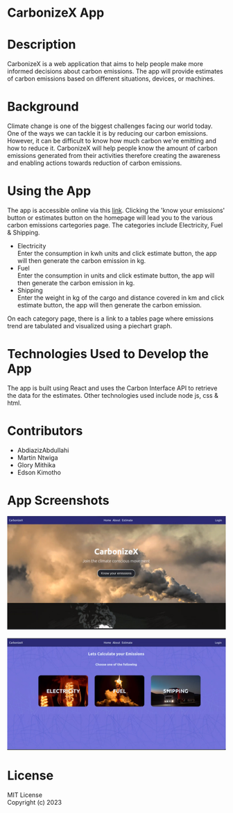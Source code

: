 # CarbonizeX App

# Description
CarbonizeX is a web application that aims to help people make more informed decisions about carbon emissions. The app will provide estimates of carbon emissions based on different situations, devices, or machines.

# Background
Climate change is one of the biggest challenges facing our world today. One of the ways we can tackle it is by reducing our carbon emissions. However, it can be difficult to know how much carbon we're emitting and how to reduce it. CarbonizeX will help people know the amount of carbon emissions generated from their activities therefore creating the awareness and enabling actions towards reduction of carbon emissions.

# Using the App
The app is accessible online via this [link](https://carbonize-x.vercel.app/). Clicking the 'know your emissions' button or estimates button on the homepage will lead you to the various carbon emissions cartegories page. The categories include Electricity, Fuel & Shipping.

* Electricity<br>
Enter the consumption in kwh units and click estimate button, the app will then generate the carbon emission in kg.
* Fuel<br>
Enter the consumption in units and click estimate button, the app will then generate the carbon emission in kg.
* Shipping<br>
Enter the weight in kg of the cargo and distance covered in km and click estimate button, the app will then generate the carbon emission.

On each category page, there is a link to a tables page where emissions trend are tabulated and visualized using a piechart graph.

# Technologies Used to Develop the App
The app is built using React and uses the Carbon Interface API to retrieve the data for the estimates. Other technologies used include node js, css & html.

# Contributors
- AbdiazizAbdullahi
- Martin Ntwiga
- Glory Mithika
- Edson Kimotho

# App Screenshots
<img src="./public/Screenshot-22.png"> 
<br><br>
<img src="./public/Screenshot-23.png">

# License
MIT License<br>
Copyright (c) 2023
